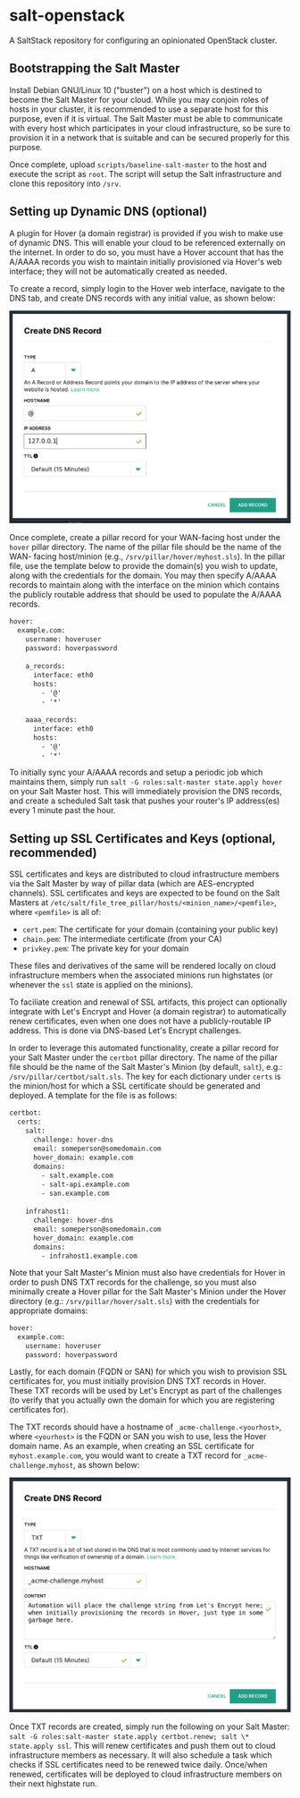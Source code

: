 # salt-openstack

A SaltStack repository for configuring an opinionated OpenStack cluster.

## Bootstrapping the Salt Master

Install Debian GNU/Linux 10 ("buster") on a host which is destined to become
the Salt Master for your cloud.  While you may conjoin roles of hosts in your
cluster, it is recommended to use a separate host for this purpose, even if it
is virtual.  The Salt Master must be able to communicate with every host which
participates in your cloud infrastructure, so be sure to provision it in a
network that is suitable and can be secured properly for this purpose.

Once complete, upload `scripts/baseline-salt-master` to the host and execute
the script as `root`. The script will setup the Salt infrastructure and clone
this repository into `/srv`.

## Setting up Dynamic DNS (optional)

A plugin for Hover (a domain registrar) is provided if you wish to make use
of dynamic DNS.  This will enable your cloud to be referenced externally on the
internet.  In order to do so, you must have a Hover account that has the A/AAAA
records you wish to maintain initially provisioned via Hover's web interface;
they will not be automatically created as needed.

To create a record, simply login to the Hover web interface, navigate to the
DNS tab, and create DNS records with any initial value, as shown below:

![Hover A record creation](/images/hover_create_a_record.png)

Once complete, create a pillar record for your WAN-facing host under the `hover`
pillar directory.  The name of the pillar file should be the name of the WAN-
facing host/minion (e.g., `/srv/pillar/hover/myhost.sls`).  In the pillar
file, use the template below to provide the domain(s) you wish to update, along
with the credentials for the domain.  You may then specify A/AAAA records to
maintain along with the interface on the minion which contains the publicly
routable address that should be used to populate the A/AAAA records.
```
hover:
  example.com:
    username: hoveruser
    password: hoverpassword

    a_records:
      interface: eth0
      hosts:
        - '@'
        - '*'

    aaaa_records:
      interface: eth0
      hosts:
        - '@'
        - '*'
```

To initially sync your A/AAAA records and setup a periodic job which maintains
them, simply run `salt -G roles:salt-master state.apply hover` on your Salt
Master host.  This will immediately provision the DNS records, and create a
scheduled Salt task that pushes your router's IP address(es) every 1 minute
past the hour.

## Setting up SSL Certificates and Keys (optional, recommended)

SSL certificates and keys are distributed to cloud infrastructure members via
the Salt Master by way of pillar data (which are AES-encrypted channels).  SSL
certificates and keys are expected to be found on the Salt Masters at
`/etc/salt/file_tree_pillar/hosts/<minion_name>/<pemfile>`, where `<pemfile>`
is all of:

  * `cert.pem`: The certificate for your domain (containing your public key)
  * `chain.pem`: The intermediate certificate (from your CA)
  * `privkey.pem`: The private key for your domain

These files and derivatives of the same will be rendered locally on cloud
infrastructure members when the associated minions run highstates (or whenever
the `ssl` state is applied on the minions).

To faciliate creation and renewal of SSL artifacts, this project can optionally
integrate with Let's Encrypt and Hover (a domain registrar) to automatically
renew certificates, even when one does not have a publicly-routable IP address.
This is done via DNS-based Let's Encrypt challenges.

In order to leverage this automated functionality, create a pillar record for
your Salt Master under the `certbot` pillar directory.  The name of the pillar
file should be the name of the Salt Master's Minion (by default, `salt`), e.g.:
`/srv/pillar/certbot/salt.sls`.  The key for each dictionary under `certs` is
the minion/host for which a SSL certificate should be generated and deployed.
A template for the file is as follows:
```
certbot:
  certs:
    salt:
      challenge: hover-dns
      email: someperson@somedomain.com
      hover_domain: example.com
      domains:
        - salt.example.com
        - salt-api.example.com
        - san.example.com

    infrahost1:
      challenge: hover-dns
      email: someperson@somedomain.com
      hover_domain: example.com
      domains:
        - infrahost1.example.com
```

Note that your Salt Master's Minion must also have credentials for Hover in
order to push DNS TXT records for the challenge, so you must also minimally
create a Hover pillar for the Salt Master's Minion under the Hover directory
(e.g.: `/srv/pillar/hover/salt.sls`) with the credentials for appropriate
domains:
```
hover:
  example.com:
    username: hoveruser
    password: hoverpassword
```

Lastly, for each domain (FQDN or SAN) for which you wish to provision SSL
certificates for, you must initially provision DNS TXT records in Hover. These
TXT records will be used by Let's Encrypt as part of the challenges (to verify
that you actually own the domain for which you are registering certificates
for).

The TXT records should have a hostname of `_acme-challenge.<yourhost>`, where
`<yourhost>` is the FQDN or SAN you wish to use, less the Hover domain name.
As an example, when creating an SSL certificate for `myhost.example.com`, you
would want to create a TXT record for `_acme-challenge.myhost`, as shown below:

![Hover TXT record creation](/images/hover_create_txt_record.png)

Once TXT records are created, simply run the following on your Salt Master:
`salt -G roles:salt-master state.apply certbot.renew; salt \* state.apply ssl`.
This will renew certificates and push them out to cloud infrastructure members
as necessary.  It will also schedule a task which checks if SSL certificates
need to be renewed twice daily.  Once/when renewed, certificates will be
deployed to cloud infrastructure members on their next highstate run.
